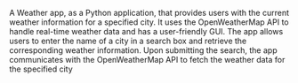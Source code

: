 A Weather app, as a Python application, that provides users with the current weather information for a specified city. It uses the OpenWeatherMap API to handle real-time weather data and has a user-friendly GUI. The app allows users to enter the name of a city in a search box and retrieve the corresponding weather information. Upon submitting the search, the app communicates with the OpenWeatherMap API to fetch the weather data for the specified city 
